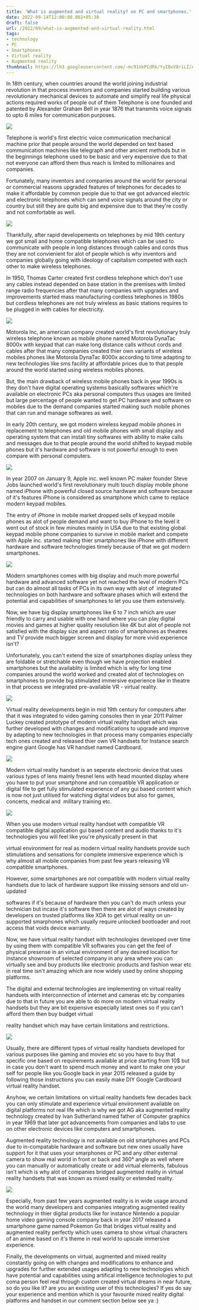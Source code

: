 ```yaml
---
title: 'What is augmented and virtual reality? on PC and smartphones.'
date: 2022-09-14T12:00:00.002+05:30
draft: false
url: /2022/09/what-is-augmented-and-virtual-reality.html
tags: 
- technology
- PC
- Smartphones
- Virtual reality
- Augmented reality
thumbnail: https://lh3.googleusercontent.com/-mc91nkPCdRk/YyI0xV8riLI/AAAAAAAANu4/xsap1XVb9KU80HWUGWNVmiF9OA9KJ-gbgCNcBGAsYHQ/s1600/1663186112858504-0.png
---
```


  

  

In 18th century, when countries around the world joining industrial revolution in that process inventors and companies started building various revolutionary mechanical devices to automate and simplify real life physical actions required works of people out of them Telephone is one founded and patented by Alexander Graham Bell in year 1876 that transmits voice signals to upto 6 miles for communication purposes.

  

 ![](https://lh3.googleusercontent.com/-qytcGApmrLA/YyK4BYgjexI/AAAAAAAANvk/-hRC2U9mkxAWxTJ7jFS5O55km0ymLs_ogCNcBGAsYHQ/s1600/1663219713093649-0.png) 

  

Telephone is world's first electric voice communication mechanical machine prior that people around the world depended on text based communication machines like telegraph and other ancient methods but in the beginnings telephone used to be basic and very expensive due to that not everyone can afford them thus reach is limited to millionaires and companies.

  

Fortunately, many inventors and companies around the world for personal or commercial reasons upgraded features of telephones for decades to make it affordable by common people due to that we got advanced electric and electronic telephones which can send voice signals around the city or country but still they are quite big and expensive due to that they're costly and not comfortable as well.

  

 ![](https://lh3.googleusercontent.com/-3k4XezQqsRc/YyK4AW4QKeI/AAAAAAAANvg/W_LmC04d83U84aT9dVh60TakYEwduC95gCNcBGAsYHQ/s1600/1663219708962430-1.png) 

  

Thankfully, after rapid developements on telephones by mid 19th century we got small and home compatible telephones which can be used to communicate with people in long distances through cables and cords thus they are not convienient for alot of people which is why inventors and companies globally going with ideology of capitalism competed with each other to make wireless telephones.

  

In 1950, Thomas Carter created first cordless telephone which don't use any cables instead depended on base station in the premises with limited range radio frequencies after that many companies with upgrades and improvements started mass manufacturing cordless telephones in 1980s but cordless telephones are not truly wireless as basic stations requires to be plugged in with cables for electricity.

  

 ![](https://lh3.googleusercontent.com/-zJUap1NxiD0/YyK3_T_iM1I/AAAAAAAANvc/xb6GtH4wFYYPMDCCtZ7RUEUMmZzdJKSAACNcBGAsYHQ/s1600/1663219705527276-2.png) 

  

Motorola Inc, an american company created world's first revolutionary truly wireless telephone known as mobile phone named Motorola DynaTac 8000x with keypad that can make long distance calls without cords and cables after that many companies created thier own variants of wireless mobiles phones like Motorola DynaTac 8000x according to time adapting to new technologies like sms facility at affordable prices due to that people around the world started using wireless mobiles phones.

  

But, the main drawback of wireless mobile phones back in year 1990s is they don't have digital operating systems basically softwares which're available on electronic PCs aka personal computers thus usages are limited but large percentage of people wanted to get PC hardware and software on mobiles due to the demand companies started making such mobile phones that can run and manage softwares as well.

  

In early 20th century, we got modern wireless keypad mobile phones in replacement to telephones and old mobile phones with small display and operating system that can install tiny softwares with ability to make calls and messages due to that people around the world shifted to keypad mobile phones but it's hardware and software is not powerful enough to even compare with personal computers.

  

 ![](https://lh3.googleusercontent.com/-hHGd9ywTzlY/YyK3-rd3Q9I/AAAAAAAANvY/8um0ZUPDMSwaGt0BIAzKUGvUjdBduc4AACNcBGAsYHQ/s1600/1663219701782815-3.png) 

  

In year 2007 on January 9, Apple inc. well known PC maker founder Steve Jobs launched world's first revolutionary multi touch display mobile phone named iPhone with powerful closed source hardware and software because of it's features iPhone is considered as smartphone which came to replace modern keypad mobiles.

  

The entry of iPhone in mobile market dropped sells of keypad mobile phones as alot of people demand and want to buy iPhone to the level it went out of stock in few minutes mainly in USA due to that existing global keypad mobile phone companies to survive in mobile market and compete with Apple inc. started making thier smartphones like iPhone with different hardware and software technologies timely because of that we got modern smartphones.

  

 ![](https://lh3.googleusercontent.com/-lxN-3tH_7A4/YyK39oqDrUI/AAAAAAAANvU/xVZio6sWK0kAU2R0yu1BRfSSLM9z6ai_gCNcBGAsYHQ/s1600/1663219697545520-4.png) 

  

Modern smartphones comes with big display and much more powerful hardware and advanced software yet not reached the level of modern PCs but can do almost all tasks of PCs in its own way with alot of  integrated technologies on both hardware and software phases which will extend the potential and capabilities of smartphones to let you use them extensively.

  

Now, we have big display smartphones like 6 to 7 inch which are user friendly to carry and usable with one hand where you can play digital movies and games at higher quality resolution like 4K but alot of people not satisfied with the display size and aspect ratio of smartphones as theatres and TV provide much bigger screen and display for more vivid experience isn't?

  

Unfortunately, you can't extend the size of smartphones display unless they are foldable or stretchable even though we have projection enabled smartphones but the availablity is limited which is why for long time companies around the world worked and created alot of technologies on smartphones to provide big stimulated immersive experience like in theatre in that process we integrated pre-available VR - virtual reality.

  

 ![](https://lh3.googleusercontent.com/-8Oy8kNgUGyk/YyK38Sr-w_I/AAAAAAAANvQ/YsTdd2bnGqctn2lmnidWYjzg1ABNyEC9QCNcBGAsYHQ/s1600/1663219692841176-5.png) 

  

Virtual reality developments begin in mid 19th century for computers after that it was integrated to video gaming consoles then in year 2011 Palmer Luckey created prototype of modern virtual reality handset which was further developed with changes and modifications to upgrade and improve by adapting to new technologies in that process many companies especially tech ones created and released thier own VR handsets for Instance search engine giant Google has VR handset named Cardboard.

  

 ![](https://lh3.googleusercontent.com/-QyTn76kz6xY/YyK37WkWZFI/AAAAAAAANvM/5DdDzTNgibI4bxIjzEY5a8o9MhfOEtoLQCNcBGAsYHQ/s1600/1663219688656612-6.png) 

  

Modern virtual reality handset is an seperate electronic device that uses various types of lens mainly fresnel lens with head mounted display where you have to put your smartphone and run compatible VR application or digital file to get fully stimulated experience of any gui based content which is now not just utilised for watching digital videos but also for games, concerts, medical and  military training etc.

  

 ![](https://lh3.googleusercontent.com/-IQXgE-bpBB4/YyK36bdnNUI/AAAAAAAANvI/YVSTTySN27cwbUmU-DMq9UT_uMETYAchwCNcBGAsYHQ/s1600/1663219684807184-7.png) 

  

When you use modern virtual reality handset with compatible VR compatible digital application gui based content and audio thanks to it's technologies you will feel like you're physically present in that 

virtual environment for real as modern virtual reality handsets provide such stimulations and sensations for complete immersive experience which is why almost all mobile companies from past few years releasing VR compatible smartphones.

  

However, some smartphones are not compatible with modern virtual reality handsets due to lack of hardware support like missing sensors and old un-updated

softwares if it's because of hardware then you can't do much unless your technician but incase it's software then there are alot of ways created by developers on trusted platforms like XDA to get virtual reality on un-supported smarphones which usually require unlocked bootloader and root access that voids device warranty.

  

Now, we have virtual reality handset with technologies developed over time by using them with compatible VR softwares you can get the feel of physical presense in an virtual environment of any desired location for instance showroom of selected company in any area where you can virtually see and buy products like electronic products and fashion wear etc in real time isn't amazing which are now widely used by online shopping platforms.

  

The digital and external technologies are implementing on virtual reality handsets with interconnection of internet and cameras etc by companies due to that in future you are able to do more on modern virtual reality handsets but they are bit expensive especially latest ones so if you can't afford them then buy budget virtual 

reality handset which may have certain limitations and restrictions.

  

 ![](https://lh3.googleusercontent.com/-Pihg0y3iOJs/YyK35Xt4chI/AAAAAAAANvE/ql3U1JGrIBc_NAz-S3_SB6IA8FGUyuR-wCNcBGAsYHQ/s1600/1663219680590292-8.png) 

  

Usually, there are different types of virtual reality handsets developed for various purposes like gaming and movies etc so you have to buy that specific one based on requirements available at price starting from 10$ but in case you don't want to spend much money and want to make one your self for people like you Google back in year 2015 released a guide by following those instructions you can easily make DIY Google Cardboard virtual reality handset.  

  

Anyhow, we certain limitations on virtual reality handsets few decades back you can only stimulate and experience virtual environment available on digital platforms not real life which is why we got AG aka augmented reality technology created by Ivan Sutherland named father of Computer graphics in year 1969 that later got advancements from companies and labs to use on other electronic devices like computers and smartphones.

  

Augmented reality technology is not available on old smartphones and PCs  due to in-compatable hardware and software but new ones usually have support for it that uses your smarphones or PC and any other external camera to show real world in front or back and 360° angle as well where you can manually or automatically create or add virtual elements, fabulous isn't which is why alot of companies bridged augmented reality in virtual reality handsets that was known as mixed reality or extended reality.

  

 ![](https://lh3.googleusercontent.com/-FA8U9qp1368/YyK34A3u6MI/AAAAAAAANvA/F8NmDq_pi0wNUjaRpy1VTSeCkGxjL6y0wCNcBGAsYHQ/s1600/1663219675577004-9.png) 

  

Especially, from past few years augmented reality is in wide usage around the world many developers and companies integrating augmented reality technology in thier digital products like for instance Nintendo a popular home video gaming console company back in year 2017 released a smartphone game named Pokemon Go that bridges virtual reality and augmented reality perfectly which uses camera to show virtual characters of an anime based on it's theme in real world to upscale immersive experience.

  

Finally, the developments on virtual, augmented and mixed reality constantly going on with changes and modifications to enhance and upgrades for further extended usages adapting to new technologies which have potential and capabilities using artifical intelligence technologies to put coma person feel real through custom created virtual dreams in near future, so do you like it? are you an existing user of this technologies? If yes do say your experience and mention which is your favourite mixed reality digital platforms and handset in our comment section below see ya :)